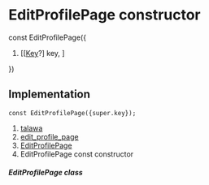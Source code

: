 
<div>

# EditProfilePage constructor

</div>


const EditProfilePage({

1.  [[[Key](https://api.flutter.dev/flutter/foundation/Key-class.md)?]
    key, ]

})



## Implementation

``` language-dart
const EditProfilePage({super.key});
```







1.  [talawa](../../index.md)
2.  [edit_profile_page](../../views_after_auth_screens_profile_edit_profile_page/)
3.  [EditProfilePage](../../views_after_auth_screens_profile_edit_profile_page/EditProfilePage-class.md)
4.  EditProfilePage const constructor

##### EditProfilePage class








